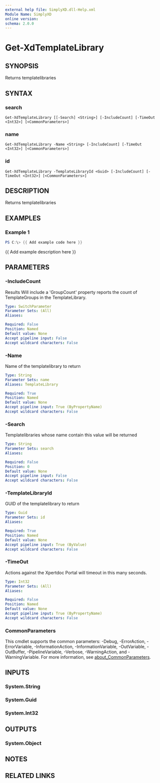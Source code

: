 ```yaml
---
external help file: SimplyXD.dll-Help.xml
Module Name: SimplyXD
online version:
schema: 2.0.0
---
```


# Get-XdTemplateLibrary

## SYNOPSIS
Returns templatelibraries

## SYNTAX

### search
```
Get-XdTemplateLibrary [[-Search] <String>] [-IncludeCount] [-TimeOut <Int32>] [<CommonParameters>]
```

### name
```
Get-XdTemplateLibrary -Name <String> [-IncludeCount] [-TimeOut <Int32>] [<CommonParameters>]
```

### id
```
Get-XdTemplateLibrary -TemplateLibraryId <Guid> [-IncludeCount] [-TimeOut <Int32>] [<CommonParameters>]
```

## DESCRIPTION
Returns templatelibraries

## EXAMPLES

### Example 1
```powershell
PS C:\> {{ Add example code here }}
```

{{ Add example description here }}

## PARAMETERS

### -IncludeCount
Results Will include a 'GroupCount' property reports the count of TemplateGroups in the TemplateLibrary.

```yaml
Type: SwitchParameter
Parameter Sets: (All)
Aliases:

Required: False
Position: Named
Default value: None
Accept pipeline input: False
Accept wildcard characters: False
```

### -Name
Name of the templatelibrary to return

```yaml
Type: String
Parameter Sets: name
Aliases: TemplateLibrary

Required: True
Position: Named
Default value: None
Accept pipeline input: True (ByPropertyName)
Accept wildcard characters: False
```

### -Search
Templatelibraries whose name contain this value will be returned

```yaml
Type: String
Parameter Sets: search
Aliases:

Required: False
Position: 0
Default value: None
Accept pipeline input: False
Accept wildcard characters: False
```

### -TemplateLibraryId
GUID of the templatelibrary to return

```yaml
Type: Guid
Parameter Sets: id
Aliases:

Required: True
Position: Named
Default value: None
Accept pipeline input: True (ByValue)
Accept wildcard characters: False
```

### -TimeOut
Actions against the Xpertdoc Portal will timeout in this many seconds.

```yaml
Type: Int32
Parameter Sets: (All)
Aliases:

Required: False
Position: Named
Default value: None
Accept pipeline input: True (ByPropertyName)
Accept wildcard characters: False
```

### CommonParameters
This cmdlet supports the common parameters: -Debug, -ErrorAction, -ErrorVariable, -InformationAction, -InformationVariable, -OutVariable, -OutBuffer, -PipelineVariable, -Verbose, -WarningAction, and -WarningVariable. For more information, see [about_CommonParameters](http://go.microsoft.com/fwlink/?LinkID=113216).

## INPUTS

### System.String

### System.Guid

### System.Int32

## OUTPUTS

### System.Object
## NOTES

## RELATED LINKS
